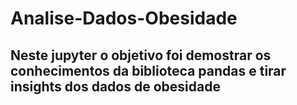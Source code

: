 # Analise-Dados-Obesidade
## Neste jupyter o objetivo foi demostrar os conhecimentos da biblioteca pandas e tirar insights dos dados de obesidade
